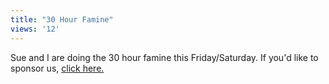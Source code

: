 ```yaml
---
title: "30 Hour Famine"
views: '12'
---
```

<p>Sue and I are doing the 30 hour famine this Friday/Saturday.  If you'd like to sponsor us, <a href="https://www2.worldvision.ca/famine/action/refer?itemNumber=12333554&amp;participant=26076372">click here.</a></p>
